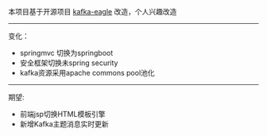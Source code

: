 本项目基于开源项目 [kafka-eagle]("https://github.com/smartloli/kafka-eagle") 改造，个人兴趣改造

---
变化：
- springmvc 切换为springboot
- 安全框架切换未spring security
- kafka资源采用apache commons pool池化

---
期望:
- 前端jsp切换HTML模板引擎
- 新增Kafka主题消息实时更新